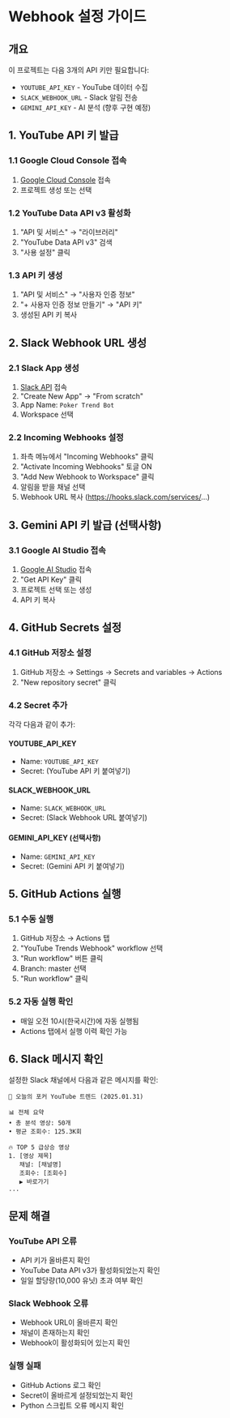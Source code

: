 # Webhook 설정 가이드

## 개요
이 프로젝트는 다음 3개의 API 키만 필요합니다:
- `YOUTUBE_API_KEY` - YouTube 데이터 수집
- `SLACK_WEBHOOK_URL` - Slack 알림 전송
- `GEMINI_API_KEY` - AI 분석 (향후 구현 예정)

## 1. YouTube API 키 발급

### 1.1 Google Cloud Console 접속
1. [Google Cloud Console](https://console.cloud.google.com/) 접속
2. 프로젝트 생성 또는 선택

### 1.2 YouTube Data API v3 활성화
1. "API 및 서비스" → "라이브러리"
2. "YouTube Data API v3" 검색
3. "사용 설정" 클릭

### 1.3 API 키 생성
1. "API 및 서비스" → "사용자 인증 정보"
2. "+ 사용자 인증 정보 만들기" → "API 키"
3. 생성된 API 키 복사

## 2. Slack Webhook URL 생성

### 2.1 Slack App 생성
1. [Slack API](https://api.slack.com/apps) 접속
2. "Create New App" → "From scratch"
3. App Name: `Poker Trend Bot`
4. Workspace 선택

### 2.2 Incoming Webhooks 설정
1. 좌측 메뉴에서 "Incoming Webhooks" 클릭
2. "Activate Incoming Webhooks" 토글 ON
3. "Add New Webhook to Workspace" 클릭
4. 알림을 받을 채널 선택
5. Webhook URL 복사 (https://hooks.slack.com/services/...)

## 3. Gemini API 키 발급 (선택사항)

### 3.1 Google AI Studio 접속
1. [Google AI Studio](https://makersuite.google.com/app/apikey) 접속
2. "Get API Key" 클릭
3. 프로젝트 선택 또는 생성
4. API 키 복사

## 4. GitHub Secrets 설정

### 4.1 GitHub 저장소 설정
1. GitHub 저장소 → Settings → Secrets and variables → Actions
2. "New repository secret" 클릭

### 4.2 Secret 추가
각각 다음과 같이 추가:

#### YOUTUBE_API_KEY
- Name: `YOUTUBE_API_KEY`
- Secret: (YouTube API 키 붙여넣기)

#### SLACK_WEBHOOK_URL
- Name: `SLACK_WEBHOOK_URL`
- Secret: (Slack Webhook URL 붙여넣기)

#### GEMINI_API_KEY (선택사항)
- Name: `GEMINI_API_KEY`
- Secret: (Gemini API 키 붙여넣기)

## 5. GitHub Actions 실행

### 5.1 수동 실행
1. GitHub 저장소 → Actions 탭
2. "YouTube Trends Webhook" workflow 선택
3. "Run workflow" 버튼 클릭
4. Branch: master 선택
5. "Run workflow" 클릭

### 5.2 자동 실행 확인
- 매일 오전 10시(한국시간)에 자동 실행됨
- Actions 탭에서 실행 이력 확인 가능

## 6. Slack 메시지 확인

설정한 Slack 채널에서 다음과 같은 메시지를 확인:

```
🎰 오늘의 포커 YouTube 트렌드 (2025.01.31)

📊 전체 요약
• 총 분석 영상: 50개
• 평균 조회수: 125.3K회

🔥 TOP 5 급상승 영상
1. [영상 제목]
   채널: [채널명]
   조회수: [조회수]
   ▶️ 바로가기
...
```

## 문제 해결

### YouTube API 오류
- API 키가 올바른지 확인
- YouTube Data API v3가 활성화되었는지 확인
- 일일 할당량(10,000 유닛) 초과 여부 확인

### Slack Webhook 오류
- Webhook URL이 올바른지 확인
- 채널이 존재하는지 확인
- Webhook이 활성화되어 있는지 확인

### 실행 실패
- GitHub Actions 로그 확인
- Secret이 올바르게 설정되었는지 확인
- Python 스크립트 오류 메시지 확인